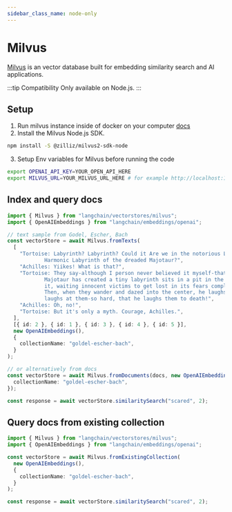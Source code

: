 ```yaml
---
sidebar_class_name: node-only
---
```


# Milvus

[Milvus](https://milvus.io/) is an vector database built for embedding similarity search and AI applications.

:::tip Compatibility
Only available on Node.js.
:::

## Setup

1. Run milvus instance inside of docker on your computer [docs](https://milvus.io/docs/v2.1.x/install_standalone-docker.md)
2. Install the Milvus Node.js SDK.

```bash npm2yarn
npm install -S @zilliz/milvus2-sdk-node
```

3. Setup Env variables for Milvus before running the code

```bash
export OPENAI_API_KEY=YOUR_OPEN_API_HERE
export MILVUS_URL=YOUR_MILVUS_URL_HERE # for example http://localhost:19530
```

## Index and query docs

```typescript
import { Milvus } from "langchain/vectorstores/milvus";
import { OpenAIEmbeddings } from "langchain/embeddings/openai";

// text sample from Godel, Escher, Bach
const vectorStore = await Milvus.fromTexts(
  [
    "Tortoise: Labyrinth? Labyrinth? Could it Are we in the notorious Little\
            Harmonic Labyrinth of the dreaded Majotaur?",
    "Achilles: Yiikes! What is that?",
    "Tortoise: They say-although I person never believed it myself-that an I\
            Majotaur has created a tiny labyrinth sits in a pit in the middle of\
            it, waiting innocent victims to get lost in its fears complexity.\
            Then, when they wander and dazed into the center, he laughs and\
            laughs at them-so hard, that he laughs them to death!",
    "Achilles: Oh, no!",
    "Tortoise: But it's only a myth. Courage, Achilles.",
  ],
  [{ id: 2 }, { id: 1 }, { id: 3 }, { id: 4 }, { id: 5 }],
  new OpenAIEmbeddings(),
  {
    collectionName: "goldel-escher-bach",
  }
);

// or alternatively from docs
const vectorStore = await Milvus.fromDocuments(docs, new OpenAIEmbeddings(), {
  collectionName: "goldel-escher-bach",
});

const response = await vectorStore.similaritySearch("scared", 2);
```

## Query docs from existing collection

```typescript
import { Milvus } from "langchain/vectorstores/milvus";
import { OpenAIEmbeddings } from "langchain/embeddings/openai";

const vectorStore = await Milvus.fromExistingCollection(
  new OpenAIEmbeddings(),
  {
    collectionName: "goldel-escher-bach",
  }
);

const response = await vectorStore.similaritySearch("scared", 2);
```
